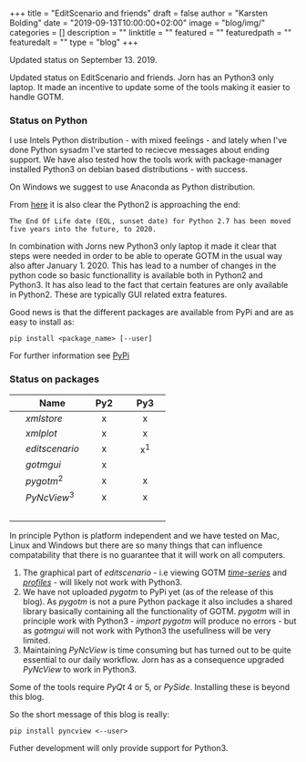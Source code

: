 +++
title = "EditScenario and friends" 
draft = false
author = "Karsten Bolding"
date = "2019-09-13T10:00:00+02:00"
image = "blog/img/"
categories = []
description = ""
linktitle = ""
featured = ""
featuredpath = ""
featuredalt = ""
type = "blog"
+++

Updated status on September 13. 2019.

Updated status on EditScenario and friends. Jorn has an Python3 only laptop. It made an incentive to update some of the tools making it easier to handle GOTM.

<!--more-->

### Status on Python

I use Intels Python distribution - with mixed feelings - and lately when I've done Python sysadm I've started to reciecve messages about ending support. We have also tested how the tools work with package-manager installed Python3 on debian based distributions - with success.

On Windows we suggest to use Anaconda as Python distribution.

From [here](https://www.python.org/dev/peps/pep-0373/#maintenance-releases) it is also clear the Python2 is approaching the end:
```
The End Of Life date (EOL, sunset date) for Python 2.7 has been moved five years into the future, to 2020. 
```


In combination with Jorns new Python3 only laptop it made it clear that steps were needed in order to be able to operate GOTM in the usual way also after January 1. 2020. This has lead to a number of changes in the python code so basic functionallity is available both in Python2 and Python3. 
It has also lead to the fact that certain features are only available in Python2. These are typically GUI related extra features. 

Good news is that the different packages are available from PyPi and are as easy to install as:

```
pip install <package_name> [--user]  
```
   
For further information see [PyPi](https://pypi.org/)

### Status on packages


|&nbsp;| Name     |&nbsp;&nbsp;  Py2 &nbsp;&nbsp; | &nbsp;&nbsp; Py3 &nbsp;&nbsp; |
|----|----------|:-----:|:-----:|
|    | _xmlstore_     |   x   |   x   |
|    | _xmlplot_      |   x   |   x   |
|    | _editscenario_ |   x   |   x<sup>1</sup>   |
|    | _gotmgui_      |   x   |       |
|    | _pygotm_<sup>2</sup>       |   x   |   x   |
|    | _PyNcView_<sup>3</sup>     |   x   |   x   |  
|&nbsp;|                |                   |       |  

In principle Python is platform independent and we have tested on Mac, Linux and Windows but there are so many things that can influence compatability that there is no guarantee that it will work on all computers.

1. The graphical part of _editscenario_ - i.e viewing GOTM [_time-series_](https://github.com/fabm-model/fabm/wiki/GOTM#depth-independent-variables) and [_profiles_](https://github.com/fabm-model/fabm/wiki/GOTM#depth-dependent-variables) - will likely not work with Python3. 
2. We have not uploaded _pygotm_ to PyPi yet (as of the release of this blog). As _pygotm_ is not a pure Python package it also includes a shared library basically containing all the functionality of GOTM. _pygotm_ will in principle work with Python3 - _import pygotm_ will produce no errors - but as _gotmgui_ will not work with Python3 the usefullness will be very limited.
3. Maintaining _PyNcView_ is time consuming but has turned out to be quite essential to our daily workflow. Jorn has as a consequence upgraded _PyNcView_ to work in Python3.

Some of the tools require _PyQt_ 4 or 5, or _PySide_. Installing these is beyond this blog.

So the short message of this blog is really:
```
pip install pyncview <--user>
```

Futher development will only provide support for Python3.

